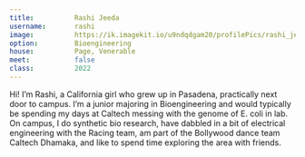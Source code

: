 ```yaml
---
title:          Rashi Jeeda
username:       rashi
image:          https://ik.imagekit.io/u9ndqdgam20/profilePics/rashi_jeeda.jpg
option:         Bioengineering
house:          Page, Venerable
meet:           false
class:          2022
---
```


Hi! I’m Rashi, a California girl who grew up in Pasadena, practically next door to campus. I’m a junior majoring in Bioengineering and would typically be spending my days at Caltech messing with the genome of E. coli in lab. On campus, I do synthetic bio research, have dabbled in a bit of electrical engineering with the Racing team, am part of the Bollywood dance team Caltech Dhamaka, and like to spend time exploring the area with friends.